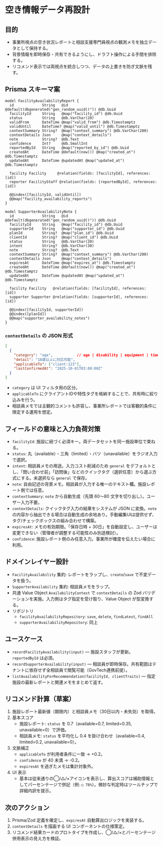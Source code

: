 # 空き情報データ再設計

## 目的

- 事業所視点の空き状況レポートと相談支援専門員視点の観測メモを独立データとして保持する。
- 背景情報を即時保存・共有できるようにし、ドラフト操作による手間を排除する。
- リコメンド表示では両視点を統合しつつ、データの上書きを防ぎ文脈を残す。

## Prisma スキーマ案

```prisma
model FacilityAvailabilityReport {
  id             String   @id @default(dbgenerated("gen_random_uuid()")) @db.Uuid
  facilityId     String   @map("facility_id") @db.Uuid
  status         String   @db.VarChar(20)
  validFrom      DateTime @map("valid_from") @db.Timestamptz
  validUntil     DateTime? @map("valid_until") @db.Timestamptz
  contextSummary String?  @map("context_summary") @db.VarChar(200)
  contextDetails Json     @map("context_details")
  note           String?  @db.Text
  confidence     Int?     @db.SmallInt
  reportedById   String   @map("reported_by_id") @db.Uuid
  createdAt      DateTime @default(now()) @map("created_at") @db.Timestamptz
  updatedAt      DateTime @updatedAt @map("updated_at") @db.Timestamptz

  facility Facility     @relation(fields: [facilityId], references: [id])
  reporter FacilityStaff @relation(fields: [reportedById], references: [id])

  @@index([facilityId, validUntil])
  @@map("facility_availability_reports")
}

model SupporterAvailabilityNote {
  id             String   @id @default(dbgenerated("gen_random_uuid()")) @db.Uuid
  facilityId     String   @map("facility_id") @db.Uuid
  supporterId    String   @map("supporter_id") @db.Uuid
  planId         String?  @map("plan_id") @db.Uuid
  clientId       String?  @map("client_id") @db.Uuid
  status         String   @db.VarChar(20)
  intent         String?  @db.VarChar(30)
  note           String?  @db.Text
  contextSummary String?  @map("context_summary") @db.VarChar(200)
  contextDetails Json     @map("context_details")
  expiresAt      DateTime @map("expires_at") @db.Timestamptz
  createdAt      DateTime @default(now()) @map("created_at") @db.Timestamptz
  updatedAt      DateTime @updatedAt @map("updated_at") @db.Timestamptz

  facility Facility   @relation(fields: [facilityId], references: [id])
  supporter Supporter @relation(fields: [supporterId], references: [id])

  @@index([facilityId, supporterId])
  @@index([planId])
  @@map("supporter_availability_notes")
}
```

### `contextDetails` の JSON 形式

```json
[
  {
    "category": "age",           // age | disability | equipment | timeframe | other
    "detail": "18歳以上に対応可能",
    "applicableTo": ["client:123"],
    "lastConfirmedAt": "2025-10-01T03:00:00Z"
  }
]
```

- `category` は UI フィルタ用の区分。
- `applicableTo` にクライアントIDや特性タグを格納することで、共有時に絞り込みを行う。
- 相談員メモでは主観的コメントも許容し、事業所レポートでは客観的条件に限定する運用を想定。

## フィールドの意味と入力負荷対策

- `facilityId`: 施設に紐づく必須キー。両データセットを同一施設単位で束ねる。
- `status`: 丸（available）・三角（limited）・バツ（unavailable）をラジオ入力で選択。
- `intent`: 相談員メモの用途。入力コスト削減のため `general` をデフォルトとし、「問い合わせ前」「訪問後」などのクイックタグ（選択任意）から選ぶ方式にする。未選択なら `general` で保存。
- `note`: 自由記述の背景メモ。相談員が入力する唯一のテキスト欄。施設レポート側では任意。
- `contextSummary`: `note` から自動生成（先頭 60～80 文字を切り出し）。ユーザー入力不要。
- `contextDetails`: クイックタグ入力の結果をシステムが JSON に変換。`note` の内容から抽出できる場合は自動生成の余地あり。手動編集UIは提供せず、タグ/チェックボックスの組み合わせで構築。
- `expiresAt`: メモの有効期限。「保存日時 + 30日」を自動設定し、ユーザーは変更できない（管理者が調整する可能性のみ別途検討）。
- `confidence`: 施設レポート側のみ任意入力。事業所が確度を伝えたい場合に利用。

## ドメインレイヤー設計

- `FacilityAvailability` 集約: レポートをラップし、`create`/`save` で不変データを扱う。
- `SupporterAvailability` 集約: 相談員メモをラップ。
- 共通 Value Object `AvailabilityContext` で `contextDetails` の Zod バリデーションを実施。入力側はタグ指定を受け取り、Value Object が型変換する。
- リポジトリ
  - `facilityAvailabilityRepository`: `save`, `delete`, `findLatest`, `findAll`
  - `supporterAvailabilityRepository`: 同上

## ユースケース

- `recordFacilityAvailability(input)` — 施設スタッフが更新。`reportedById` は必須。
- `recordSupporterAvailability(input)` — 相談員が即時保存。共有範囲はテナントに依存せず全相談員で閲覧可能（GovTech連携前提）。
- `listAvailabilityForRecommendation(facilityId, clientTraits)` — 指定施設の最新レポートと関連メモをまとめて返す。

## リコメンド計算（草案）

1. 施設レポート最新値（期限内）と相談員メモ（30日以内・未失効）を取得。
2. 基本スコア
   - 施設レポート: `status` を 0.7（available=0.7, limited=0.35, unavailable=0）で評価。
   - 相談員メモ: `status` を平均化し 0.4 を掛け合わせ（available=0.4, limited=0.2, unavailable=0）。
3. 文脈補正
   - `applicableTo` が利用者条件に一致 → +0.2。
   - `confidence` が 40 未満 → -0.2。
   - `expiresAt` を過ぎたメモは集計対象外。
4. UI 表示
   - 基本は従来通りの◯/△/×アイコンを表示し、算出スコアは補助情報としてパーセンテージで併記（例: `◯ 78%`）。微妙な判定時はツールチップで詳細内訳を提示。

## 次のアクション

1. Prisma/Zod 定義を確定し、`expiresAt` 自動算出ロジックを実装する。
2. `contextDetails` を描画する UI コンポーネントの仕様策定。
3. リコメンド結果カードのプロトタイプを作成し、◯/△/×とパーセンテージ併用表示の見え方を検証。
